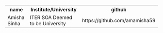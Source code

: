 <html>
  <head>
    
  </head>
  <body>
    <table>
      <tr>
        <th>name</th>
        <th>Institute/University</th>
        <th>github</th>
      </tr>
      <tr>
        <td>Amisha Sinha</td>
        <td>ITER SOA Deemed to be University</td>
        <td>https://github.com/amamisha59</td>
      </tr>
  </body>
</html>
